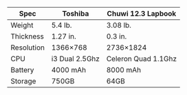 ﻿Spec|Toshiba|Chuwi 12.3 Lapbook
-|-|-|
Weight|5.4 lb.|3.08 lb.
Thickness|1.27 in.|0.3 in.
Resolution|1366×768|2736×1824
CPU|i3 Dual 2.5Ghz|Celeron Quad 1.1Ghz
Battery|4000 mAh|8000 mAh
Storage|750GB|64GB